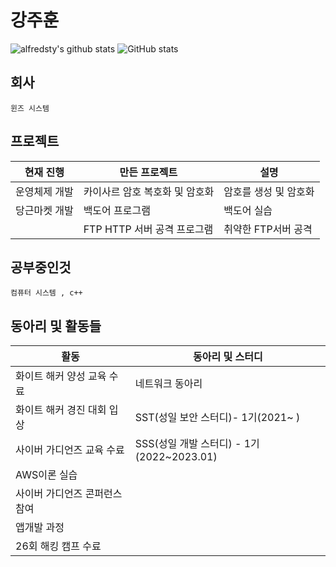 
# 강주훈

![alfredsty's github stats](https://github-readme-stats.vercel.app/api/top-langs/?username=rkdwngns&show_icons=true&hide_border=true&title_color=004386&icon_color=004386&layout=compact)
 ![GitHub stats](https://github-readme-stats.vercel.app/api?username=rkdwngns&&show_icons=true&theme=codeSTACKr)
 
 ## 회사
    윈즈 시스템
## 프로젝트
|현재 진행|만든 프로젝트|설명|
|------|---|---|
|운영체제 개발|카이사르 암호 복호화 및 암호화|암호를 생성 및 암호화|
|당근마켓 개발|백도어 프로그램|백도어 실습|
||FTP HTTP 서버 공격 프로그램|취약한 FTP서버 공격|

## 공부중인것
    컴퓨터 시스템 , c++

## 동아리 및 활동들
|활동|동아리 및 스터디|
|------|---|
|화이트 해커 양성 교육 수료|네트워크 동아리|
|화이트 해커 경진 대회 입상|SST(성일 보안 스터디)- 1기(2021~ )|
|사이버 가디언즈 교육 수료|SSS(성일 개발 스터디) - 1기(2022~2023.01)|
 |AWS이론 실습||
  |사이버 가디언즈 콘퍼런스 참여||
|앱개발 과정||
|26회 해킹 캠프 수료||
